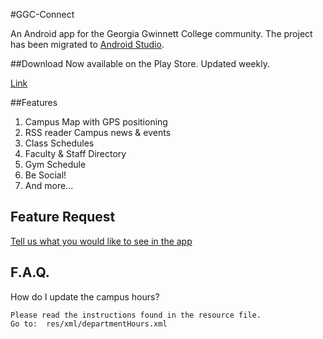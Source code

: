 #GGC-Connect

An Android app for the Georgia Gwinnett College community. The project has been migrated to [Android Studio](https://github.com/ggc-itec/ggc-connect2).


##Download
Now available on the Play Store. Updated weekly.

[Link](https://play.google.com/store/apps/details?id=edu.ggc.it)

##Features
1. Campus Map with GPS positioning 
2. RSS reader Campus news & events
3. Class Schedules 
4. Faculty & Staff Directory
5. Gym Schedule
6. Be Social! 
7. And more...
## Feature Request
[Tell us what you would like to see in the app](http://goo.gl/LkEqH "google doc link")

## F.A.Q.
How do I update the campus hours?

	Please read the instructions found in the resource file.
	Go to:  res/xml/departmentHours.xml 
